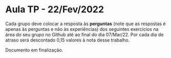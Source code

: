 # Aula TP - 22/Fev/2022

Cada grupo deve colocar a resposta às **perguntas** (note que as respostas é apenas às perguntas e não às experiências) dos seguintes exercícios na área do seu grupo no Github até ao final do dia 07/Mar/22. Por cada dia de atraso será descontado 0,15 valores à nota desse trabalho.

Documento em finalização.

